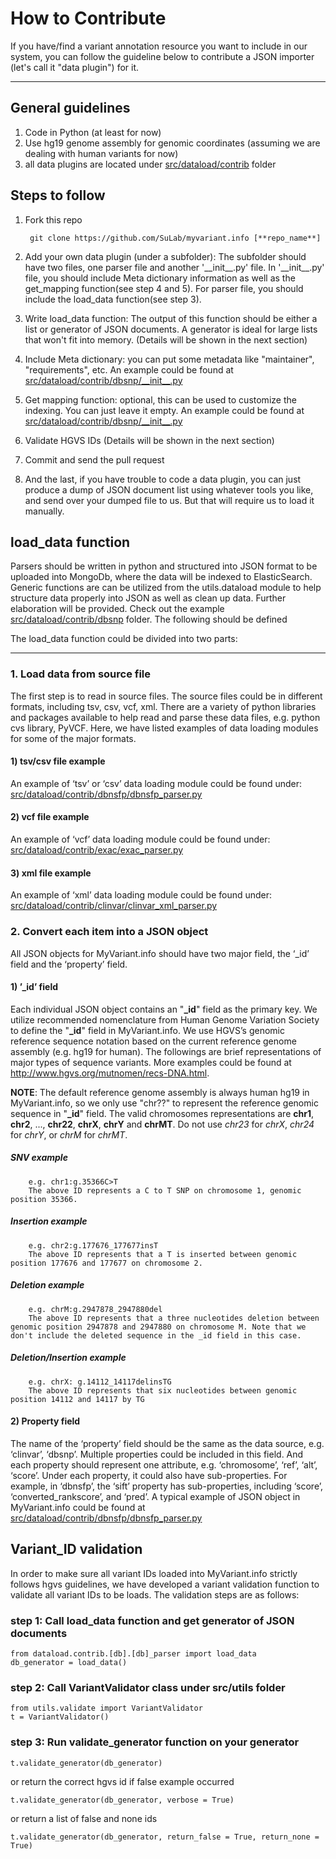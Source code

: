# How to Contribute

If you have/find a variant annotation resource you want to include in our system, you can follow the guideline below to contribute a JSON importer (let's call it "data plugin") for it.

----
## General guidelines
1. Code in Python (at least for now)
2. Use hg19 genome assembly for genomic coordinates (assuming we are dealing with human variants for now)
3. all data plugins are located under [src/dataload/contrib](https://github.com/SuLab/myvariant.info/tree/master/src/dataload/contrib) folder

## Steps to follow
1. Fork this repo

        git clone https://github.com/SuLab/myvariant.info [**repo_name**]

2. Add your own data plugin (under a subfolder): The subfolder should have two files, one parser file and another '\_\_init\_\_.py' file. In '\_\_init\_\_.py' file, you should include Meta dictionary information as well as the get_mapping function(see step 4 and 5). For parser file, you should include the load_data function(see step 3).
3. Write load_data function: The output of this function should be either a list or generator of JSON documents. A generator is ideal for large lists that won't fit into memory. (Details will be shown in the next section)
4. Include Meta dictionary: you can put some metadata like "maintainer", "requirements", etc. An example could be found at [src/dataload/contrib/dbsnp/\_\_init\_\_.py](https://github.com/SuLab/myvariant.info/blob/master/src/dataload/contrib/dbnsfp/__init__.py)
5. Get mapping function: optional, this can be used to customize the indexing. You can just leave it empty. An example could be found at [src/dataload/contrib/dbsnp/\_\_init\_\_.py](https://github.com/SuLab/myvariant.info/blob/master/src/dataload/contrib/dbnsfp/\_\_init\_\_.py)
6. Validate HGVS IDs (Details will be shown in the next section)
7. Commit and send the pull request
8. And the last, if you have trouble to code a data plugin, you can just produce a dump of JSON document list using whatever tools you like, and send over your dumped file to us. But that will require us to load it manually.

## load_data function
Parsers should be written in python and structured into JSON format to be uploaded into MongoDb, where the data will be indexed to ElasticSearch. Generic functions are can be utilized from the utils.dataload module to help structure data properly into JSON as well as clean up data. Further elaboration will be provided. 
Check out the example [src/dataload/contrib/dbsnp](https://github.com/SuLab/myvariant.info/tree/master/src/dataload/contrib/dbsnp) folder.
The following should be defined
 

The load_data function could be divided into two parts:

----
### 1. Load data from source file
The first step is to read in source files. The source files could be in different formats, including tsv, csv, vcf, xml. There are a variety of python libraries and packages available to help read and parse these data files, e.g. python cvs library, PyVCF. Here, we have listed examples of data loading modules for some of the major formats.

#### 1) tsv/csv file example
An example of ‘tsv’ or ‘csv’ data loading module could be found under: [src/dataload/contrib/dbnsfp/dbnsfp_parser.py](https://github.com/SuLab/myvariant.info/blob/master/src/dataload/contrib/dbnsfp/dbnsfp_parser.py)

#### 2) vcf file example
An example of ‘vcf’ data loading module could be found under: [src/dataload/contrib/exac/exac_parser.py](https://github.com/SuLab/myvariant.info/blob/master/src/dataload/contrib/exac/exac_parser.py)

#### 3) xml file example
An example of ‘xml’ data loading module could be found under: [src/dataload/contrib/clinvar/clinvar_xml_parser.py](https://github.com/SuLab/myvariant.info/blob/master/src/dataload/contrib/exac/exac_parser.py)

### 2. Convert each item into a JSON object
All JSON objects for MyVariant.info should have two major field, the ‘_id’ field and the ‘property’ field.

#### 1) ’_id’ field
Each individual JSON object contains an "**_id**" field as the primary key. We utilize recommended nomenclature from Human Genome Variation Society to define the "**_id**" field in MyVariant.info. We use HGVS’s genomic reference sequence notation based on the current reference genome assembly (e.g. hg19 for human). The followings are brief representations of major types of sequence variants. More examples could be found at http://www.hgvs.org/mutnomen/recs-DNA.html.

**NOTE**: The default reference genome assembly is always human hg19 in MyVariant.info, so we only use "chr??" to represent the reference genomic sequence in "**_id**" field. The valid chromosomes representations are **chr1**, **chr2**, ..., **chr22**, **chrX**, **chrY** and **chrMT**. Do not use *chr23* for *chrX*, *chr24* for *chrY*, or *chrM* for *chrMT*.


##### SNV example
	    e.g. chr1:g.35366C>T
   	    The above ID represents a C to T SNP on chromosome 1, genomic position 35366.

##### Insertion example
	    e.g. chr2:g.177676_177677insT 
	    The above ID represents that a T is inserted between genomic position 177676 and 177677 on chromosome 2.

##### Deletion example
  	    e.g. chrM:g.2947878_2947880del
	    The above ID represents that a three nucleotides deletion between genomic position 2947878 and 2947880 on chromosome M. Note that we don't include the deleted sequence in the _id field in this case.

##### Deletion/Insertion example
	    e.g. chrX: g.14112_14117delinsTG
	    The above ID represents that six nucleotides between genomic position 14112 and 14117 by TG

#### 2) Property field
The name of the ‘property’ field should be the same as the data source, e.g. ‘clinvar’, ‘dbsnp’. Multiple properties could be included in this field. And each property should represent one attribute, e.g. ‘chromosome’, ‘ref’, ‘alt’, ‘score’. Under each property, it could also have sub-properties. For example, in ‘dbnsfp’, the ‘sift’ property has sub-properties, including ‘score’, ‘converted_rankscore’, and ‘pred’. 
A typical example of JSON object in MyVariant.info could be found at [src/dataload/contrib/dbnsfp/dbnsfp_parser.py](https://github.com/SuLab/myvariant.info/blob/master/src/dataload/contrib/dbnsfp/dbnsfp_parser.py)



## Variant_ID validation
In order to make sure all variant IDs loaded into MyVariant.info strictly follows hgvs guidelines, we have developed a variant validation function to validate all variant IDs to be loads. The validation steps are as follows:


### step 1: Call load_data function and get generator of JSON documents


    from dataload.contrib.[db].[db]_parser import load_data
    db_generator = load_data()


### step 2: Call VariantValidator class under src/utils folder


    from utils.validate import VariantValidator
    t = VariantValidator()



### step 3: Run validate_generator function on your generator


    t.validate_generator(db_generator)


or return the correct hgvs id if false example occurred

    t.validate_generator(db_generator, verbose = True)


or return a list of false and none ids

    t.validate_generator(db_generator, return_false = True, return_none = True)


